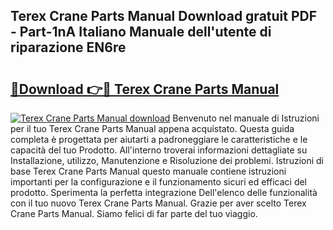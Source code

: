## Terex Crane Parts Manual Download gratuit PDF - Part-1nA Italiano Manuale dell'utente di riparazione EN6re

# <h2><a href="http://dfacw19.blite.top/?on=Terex+Crane+Parts+Manual">🔗Download 👉🔴 Terex Crane Parts Manual</a></h2>

[![Terex Crane Parts Manual download](https://i.imgur.com/lujVjoI.png)](http://dfacw19.blite.top/?on=Terex+Crane+Parts+Manual)
Benvenuto nel manuale di Istruzioni per il tuo Terex Crane Parts Manual appena acquistato. Questa guida completa è progettata per aiutarti a padroneggiare le caratteristiche e le capacità del tuo Prodotto. All'interno troverai informazioni dettagliate su Installazione, utilizzo, Manutenzione e Risoluzione dei problemi. Istruzioni di base Terex Crane Parts Manual questo manuale contiene istruzioni importanti per la configurazione e il funzionamento sicuri ed efficaci del prodotto. Sperimenta la perfetta integrazione Dell'elenco delle funzionalità con il tuo nuovo Terex Crane Parts Manual. Grazie per aver scelto Terex Crane Parts Manual. Siamo felici di far parte del tuo viaggio.
